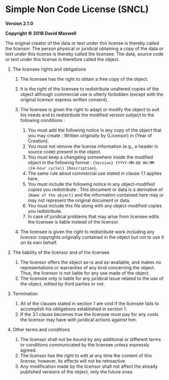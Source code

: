# Simple Non Code License (SNCL)

**Version 2.1.0**

**Copyright © 2018 David Maxwell**

The original creator of the data or text under this license is thereby called the licensor.
The person physical or juridical obtaining a copy of the data or text under this license is thereby called the licensee.
The data, source code or text under this license is therefore called the object.

1. The licensee rights and obligations

	1. The licensee has the right to obtain a free copy of the object.
	2. It is the right of the licensee to redistribute unaltered copies of the object although commercial use is utterly forbidden (except with the original licensor express written consent).
	3. The licensee is given the right to adapt or modify the object to suit his needs and to redistribute the modified version subject to the following conditions :
		
		1. You must add the following notice in any copy of the object that you may create : Written originally by {Licensor} in {Year of Creation}.
		2. You must not remove the license information (e.g., a header in source code) present in the object.
		3. You must keep a changelog somewhere inside the modified object in the following format : `{Version} {YYYY-MM-DD HH:MM (24-hour cycle)} {Description}`.
		4. The same rule about commercial use stated in clause 1.1 applies here.
		5. You must include the following notice in any object-modified copies you redistribute : This document or data is a derivative of `{Name of the object}` and the information contained here may or may not represent the original document or data.
		6. You must include this file along with any object-modified copies you redistribute.
		7. In case of juridical problems that may arise from licensee edits the licensee is liable instead of the licensor.
	
	4. The licensee is given the right to redistribute work including any licensor copyrights originally contained in the object but not to use it on its own behalf.

2. The liability of the licensor and of the licensee

	1. The licensor offers the object as-is and as-available, and makes no representations or warranties of any kind concerning the object. Thus, the licensor is not liable for any use made of the object.
	2. The licensee only is liable for any juridical issue related to the use of the object, edited by third parties or not.
	
3. Termination

	1. All of the clauses stated in section 1 are void if the licensee fails to accomplish his obligations established in section 1.
	2. If the 3.1 clause becomes true the licensee must pay for any costs the licensor may have with juridical actions against him.
	
4. Other terms and conditions

	1. The licensor shall not be bound by any additional or different terms or conditions communicated by the licensee unless expressly agreed.
	2. The licensor has the right to edit at any time the content of this license, however, its effects will not be retroactive.
	3. Any modification made by the licensor shall not affect the already published versions of the object, only the future ones.

